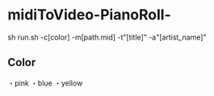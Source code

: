 # midiToVideo-PianoRoll-

 sh run.sh -c[color] -m[path.mid]  -t"[title]" -a"[artist_name]"
 
 ## Color
 ・pink
 ・blue
 ・yellow
